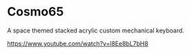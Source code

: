 # Cosmo65
A space themed stacked acrylic custom mechanical keyboard.

 https://www.youtube.com/watch?v=l8Ee8bL7bH8
